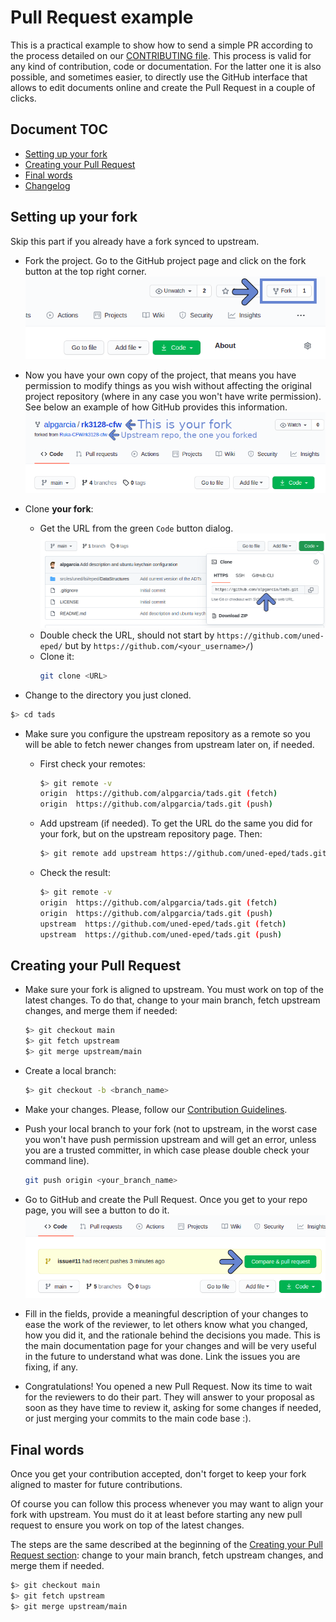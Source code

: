 # Pull Request example

This is a practical example to show how to send a simple PR according to the 
process detailed on our [CONTRIBUTING file](/CONTRIBUTING.md). This process is
valid for any kind of contribution, code or documentation. For the latter one
it is also possible, and sometimes easier, to directly use the GitHub interface
that allows to edit documents online and create the Pull Request in a couple of clicks.

## Document TOC

* [Setting up your fork](#setting-up-your-fork)
* [Creating your Pull Request](#creating-your-pull-request)
* [Final words](#final-words)
* [Changelog](#changelog)

## Setting up your fork

Skip this part if you already have a fork synced to upstream.

* Fork the project. Go to the GitHub project page and click on the fork button 
at the top right corner.
![Fork button](assets/img/fork.png)

* Now you have your own copy of the project, that means you have permission to modify things as you wish without affecting the original project repository 
(where in any case you won't have write permission). See below an example of how GitHub provides this information.
![Forked repo](assets/img/forked_repo.png)

* Clone **your fork**:
  - Get the URL from the green `Code` button dialog.  
![Get repo URL](assets/img/clone_repo.png)
  - Double check the URL, should not start by 
`https://github.com/uned-eped/` but by `https://github.com/<your_username>/`)
  - Clone it:
    ```sh
    git clone <URL>
    ```

* Change to the directory you just cloned.
```sh
$> cd tads
```

* Make sure you configure the upstream repository as a remote so you will be 
able to fetch newer changes from upstream later on, if needed.

  - First check your remotes:
    ```sh
    $> git remote -v
    origin	https://github.com/alpgarcia/tads.git (fetch)
    origin	https://github.com/alpgarcia/tads.git (push)
    ```
  - Add upstream (if needed). To get the URL do the same you did for your fork,
  but on the upstream repository page. Then:
    ```sh
    $> git remote add upstream https://github.com/uned-eped/tads.git
    ```
  - Check the result:
    ```sh
    $> git remote -v
    origin	https://github.com/alpgarcia/tads.git (fetch)
    origin	https://github.com/alpgarcia/tads.git (push)
    upstream  https://github.com/uned-eped/tads.git (fetch)
    upstream  https://github.com/uned-eped/tads.git (push)
    ```

## Creating your Pull Request

* Make sure your fork is aligned to upstream. You must work on top of the latest
changes. To do that, change to your main branch, fetch upstream changes, and 
merge them if needed:
    ```sh
    $> git checkout main
    $> git fetch upstream
    $> git merge upstream/main
    ```

* Create a local branch:
    ```sh
    $> git checkout -b <branch_name>
    ```

* Make your changes. Please, follow our [Contribution Guidelines](/CONTRIBUTING.md#contribution-guidelines).

* Push your local branch to your fork (not to upstream, in the worst case you won't have push permission upstream and will get an error, unless you are a trusted committer, in which case please double check your command line).
    ```sh
    git push origin <your_branch_name>
    ```

* Go to GitHub and create the Pull Request. Once you get to your repo page, you
will see a button to do it.
![Create Pull Request](assets/img/create_pr.png)

* Fill in the fields, provide a meaningful description of your changes to ease
the work of the reviewer, to let others know what you changed, how you did it,
and the rationale behind the decisions you made. This is the main documentation
page for your changes and will be very useful in the future to understand what
was done. Link the issues you are fixing, if any.

* Congratulations! You opened a new Pull Request. Now its time to wait for the reviewers to do their part. They will answer to your proposal as soon as they
have time to review it, asking for some changes if needed, or just merging your commits to the main code base :).

## Final words
Once you get your contribution accepted, don't forget to keep your fork aligned
to master for future contributions.

Of course you can follow this process whenever you may want to align your fork 
with upstream. You must do it at least before starting any new pull request to ensure you work on top of the latest changes.

The steps are the same described at the beginning of the [Creating your Pull
Request section](#creating-your-pull-request): change to your main branch, fetch upstream changes, and merge them if needed.
```sh
$> git checkout main
$> git fetch upstream
$> git merge upstream/main
```
